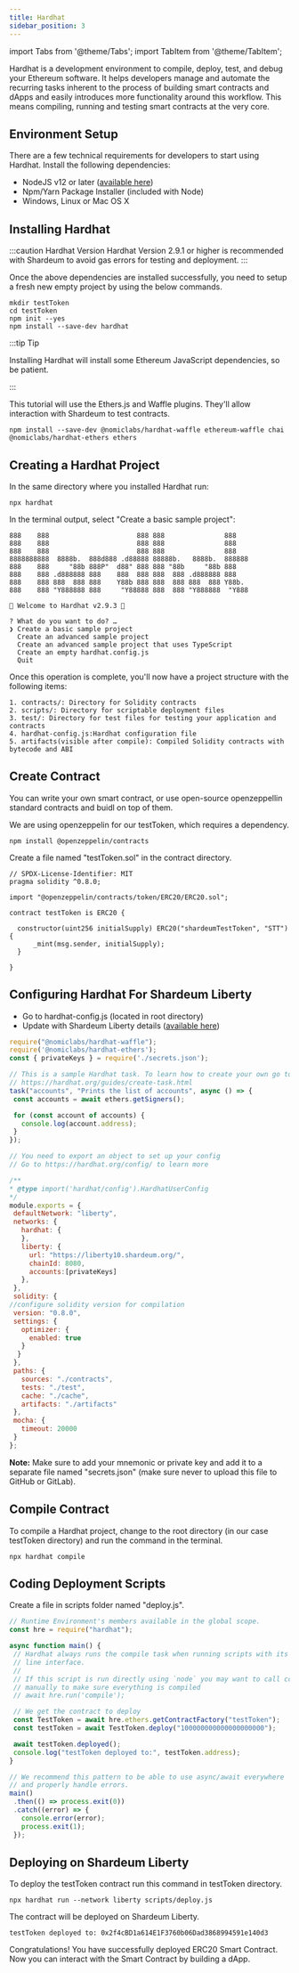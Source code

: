 ```yaml
---
title: Hardhat
sidebar_position: 3
---
```


import Tabs from '@theme/Tabs';
import TabItem from '@theme/TabItem';

Hardhat is a development environment to compile, deploy, test, and debug your Ethereum software. It helps developers manage and automate the recurring tasks inherent to the process of building smart contracts and dApps and easily introduces more functionality around this workflow. This means compiling, running and testing smart contracts at the very core.

## Environment Setup

There are a few technical requirements for developers to start using Hardhat. Install the following dependencies:

- NodeJS v12 or later ([available here](https://nodejs.org/en/))
- Npm/Yarn Package Installer (included with Node)
- Windows, Linux or Mac OS X

## Installing Hardhat

:::caution Hardhat Version
Hardhat Version 2.9.1 or higher is recommended with Shardeum to avoid gas errors for testing and deployment.
:::

Once the above dependencies are installed successfully, you need to setup a fresh new empty project by using the below commands.

<Tabs>
  <TabItem value="shell" label="Shell" default>

```shell
mkdir testToken
cd testToken
npm init --yes
npm install --save-dev hardhat
```

  </TabItem>
</Tabs>

:::tip Tip

Installing Hardhat will install some Ethereum JavaScript dependencies, so be patient.

:::

This tutorial will use the Ethers.js and Waffle plugins. They'll allow interaction with Shardeum to test contracts.

<Tabs>
  <TabItem value="shell" label="Shell" default>

```shell
npm install --save-dev @nomiclabs/hardhat-waffle ethereum-waffle chai @nomiclabs/hardhat-ethers ethers
```

  </TabItem>
</Tabs>

## Creating a Hardhat Project

In the same directory where you installed Hardhat run:

<Tabs>
  <TabItem value="shell" label="Shell" default>

```shell
npx hardhat
```

  </TabItem>
</Tabs>

In the terminal output, select "Create a basic sample project":

```
888    888                      888 888               888
888    888                      888 888               888
888    888                      888 888               888
8888888888  8888b.  888d888 .d88888 88888b.   8888b.  888888
888    888     "88b 888P"  d88" 888 888 "88b     "88b 888
888    888 .d888888 888    888  888 888  888 .d888888 888
888    888 888  888 888    Y88b 888 888  888 888  888 Y88b.
888    888 "Y888888 888     "Y88888 888  888 "Y888888  "Y888

👷 Welcome to Hardhat v2.9.3 👷‍

? What do you want to do? …
❯ Create a basic sample project
  Create an advanced sample project
  Create an advanced sample project that uses TypeScript
  Create an empty hardhat.config.js
  Quit
```

Once this operation is complete, you'll now have a project structure with the following items:

```
1. contracts/: Directory for Solidity contracts
2. scripts/: Directory for scriptable deployment files
3. test/: Directory for test files for testing your application and contracts
4. hardhat-config.js:Hardhat configuration file
5. artifacts(visible after compile): Compiled Solidity contracts with bytecode and ABI
```

## Create Contract

You can write your own smart contract, or use open-source openzeppellin standard contracts and buidl on top of them.

We are using openzeppelin for our testToken, which requires a dependency.

<Tabs>
  <TabItem value="shell" label="Shell" default>

```shell
npm install @openzeppelin/contracts
```

  </TabItem>
</Tabs>

Create a file named "testToken.sol" in the contract directory.

<Tabs>
  <TabItem value="solidity" label="Solidity" default>

```solidity
// SPDX-License-Identifier: MIT
pragma solidity ^0.8.0;

import "@openzeppelin/contracts/token/ERC20/ERC20.sol";

contract testToken is ERC20 {

  constructor(uint256 initialSupply) ERC20("shardeumTestToken", "STT") {
      _mint(msg.sender, initialSupply);
  }

}
```

  </TabItem>
</Tabs>

## Configuring Hardhat For Shardeum Liberty

 - Go to hardhat-config.js (located in root directory)
 - Update with Shardeum Liberty details ([available here](/Network/endpoints))

<Tabs>
 <TabItem value="javascript" label="Javascript" default>

```js
require("@nomiclabs/hardhat-waffle");
require('@nomiclabs/hardhat-ethers');
const { privateKeys } = require('./secrets.json');

// This is a sample Hardhat task. To learn how to create your own go to
// https://hardhat.org/guides/create-task.html
task("accounts", "Prints the list of accounts", async () => {
 const accounts = await ethers.getSigners();

 for (const account of accounts) {
   console.log(account.address);
 }
});

// You need to export an object to set up your config
// Go to https://hardhat.org/config/ to learn more

/**
* @type import('hardhat/config').HardhatUserConfig
*/
module.exports = {
 defaultNetwork: "liberty",
 networks: {
   hardhat: {
   },
   liberty: {
     url: "https://liberty10.shardeum.org/",
     chainId: 8080,
     accounts:[privateKeys]
   },
 },
 solidity: {
//configure solidity version for compilation
 version: "0.8.0",
 settings: {
   optimizer: {
     enabled: true
   }
  }
 },
 paths: {
   sources: "./contracts",
   tests: "./test",
   cache: "./cache",
   artifacts: "./artifacts"
 },
 mocha: {
   timeout: 20000
 }
};
```

   </TabItem>
</Tabs>



**Note:** Make sure to add your mnemonic or private key and add it to a separate file named "secrets.json" (make sure never to upload this file to GitHub or GitLab).

## Compile Contract

To compile a Hardhat project, change to the root directory (in our case testToken directory) and run the command in the terminal.

<Tabs>
  <TabItem value="shell" label="Shell" default>

```shell
npx hardhat compile
```

  </TabItem>
</Tabs>

## Coding Deployment Scripts

Create a file in scripts folder named "deploy.js".

<Tabs>
  <TabItem value="javascript" label="Javascript" default>

```js
// Runtime Environment's members available in the global scope.
const hre = require("hardhat");

async function main() {
 // Hardhat always runs the compile task when running scripts with its command
 // line interface.
 //
 // If this script is run directly using `node` you may want to call compile
 // manually to make sure everything is compiled
 // await hre.run('compile');

 // We get the contract to deploy
 const TestToken = await hre.ethers.getContractFactory("testToken");
 const testToken = await TestToken.deploy("100000000000000000000");

 await testToken.deployed();
 console.log("testToken deployed to:", testToken.address);
}

// We recommend this pattern to be able to use async/await everywhere
// and properly handle errors.
main()
 .then(() => process.exit(0))
 .catch((error) => {
   console.error(error);
   process.exit(1);
 });
```

  </TabItem>
</Tabs>

## Deploying on Shardeum Liberty

To deploy the testToken contract run this command in testToken directory.

<Tabs>
  <TabItem value="shell" label="Shell" default>

```shell
npx hardhat run --network liberty scripts/deploy.js
```

  </TabItem>
</Tabs>

The contract will be deployed on Shardeum Liberty.

```
testToken deployed to: 0x2f4cBD1a614E1F3760b06Dad3868994591e140d3
```
Congratulations! You have successfully deployed ERC20 Smart Contract. Now you can interact with the Smart Contract by building a dApp.
